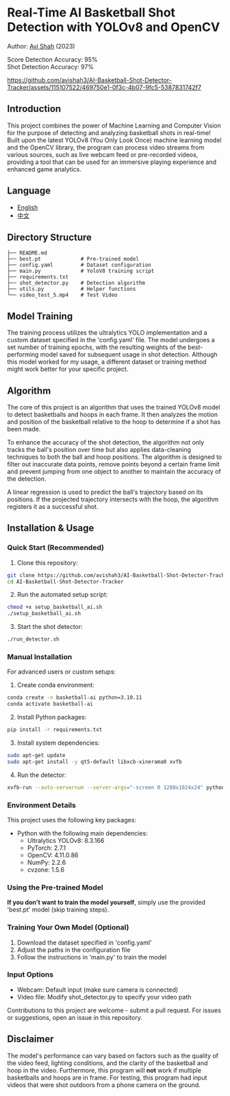 # Real-Time AI Basketball Shot Detection with YOLOv8 and OpenCV
Author: [Avi Shah](https://www.linkedin.com/in/-avishah/) (2023)

Score Detection Accuracy: 95% <br>
Shot Detection Accuracy: 97% <br>

https://github.com/avishah3/AI-Basketball-Shot-Detector-Tracker/assets/115107522/469750e1-0f3c-4b07-9fc5-5387831742f7

## Introduction

This project combines the power of Machine Learning and Computer Vision for the purpose of detecting and analyzing basketball shots in real-time! Built upon the latest YOLOv8 (You Only Look Once) machine learning model and the OpenCV library, the program can process video streams from various sources, such as live webcam feed or pre-recorded videos, providing a tool that can be used for an immersive playing experience and enhanced game analytics.

## Language
- [English](README.md)
- [中文](README-zh.md)

## Directory Structure

```
├── README.md
├── best.pt             # Pre-trained model
├── config.yaml         # Dataset configuration
├── main.py             # YoloV8 training script
├── requirements.txt    
├── shot_detector.py    # Detection algorithm
├── utils.py            # Helper functions
└── video_test_5.mp4    # Test Video
```

## Model Training

The training process utilizes the ultralytics YOLO implementation and a custom dataset specified in the 'config.yaml' file. The model undergoes a set number of training epochs, with the resulting weights of the best-performing model saved for subsequent usage in shot detection. Although this model worked for my usage, a different dataset or training method might work better for your specific project.

## Algorithm

The core of this project is an algorithm that uses the trained YOLOv8 model to detect basketballs and hoops in each frame. It then analyzes the motion and position of the basketball relative to the hoop to determine if a shot has been made.

To enhance the accuracy of the shot detection, the algorithm not only tracks the ball's position over time but also applies data-cleaning techniques to both the ball and hoop positions. The algorithm is designed to filter out inaccurate data points, remove points beyond a certain frame limit and prevent jumping from one object to another to maintain the accuracy of the detection.

A linear regression is used to predict the ball's trajectory based on its positions. If the projected trajectory intersects with the hoop, the algorithm registers it as a successful shot.

## Installation & Usage

### Quick Start (Recommended)

1. Clone this repository:
```bash
git clone https://github.com/avishah3/AI-Basketball-Shot-Detector-Tracker.git
cd AI-Basketball-Shot-Detector-Tracker
```

2. Run the automated setup script:
```bash
chmod +x setup_basketball_ai.sh
./setup_basketball_ai.sh
```

3. Start the shot detector:
```bash
./run_detector.sh
```

### Manual Installation

For advanced users or custom setups:

1. Create conda environment:
```bash
conda create -n basketball-ai python=3.10.11
conda activate basketball-ai
```

2. Install Python packages:
```bash
pip install -r requirements.txt
```

3. Install system dependencies:
```bash
sudo apt-get update
sudo apt-get install -y qt5-default libxcb-xinerama0 xvfb
```

4. Run the detector:
```bash
xvfb-run --auto-servernum --server-args="-screen 0 1280x1024x24" python shot_detector.py
```

### Environment Details

This project uses the following key packages:
- Python with the following main dependencies:
  - Ultralytics YOLOv8: 8.3.166
  - PyTorch: 2.7.1
  - OpenCV: 4.11.0.86
  - NumPy: 2.2.6
  - cvzone: 1.5.6

### Using the Pre-trained Model

**If you don't want to train the model yourself**, simply use the provided 'best.pt' model (skip training steps).

### Training Your Own Model (Optional)

1. Download the dataset specified in 'config.yaml'
2. Adjust the paths in the configuration file
3. Follow the instructions in 'main.py' to train the model

### Input Options
- Webcam: Default input (make sure camera is connected)
- Video file: Modify shot_detector.py to specify your video path
   
Contributions to this project are welcome - submit a pull request. For issues or suggestions, open an issue in this repository.

## Disclaimer

The model's performance can vary based on factors such as the quality of the video feed, lighting conditions, and the clarity of the basketball and hoop in the video. Furthermore, this program will **not** work if multiple basketballs and hoops are in frame. For testing, this program had input videos that were shot outdoors from a phone camera on the ground.